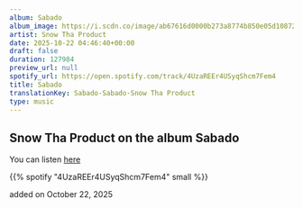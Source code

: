 ```yaml
---
album: Sabado
album_image: https://i.scdn.co/image/ab67616d0000b273a8774b850e05d108725ccbfe
artist: Snow Tha Product
date: 2025-10-22 04:46:40+00:00
draft: false
duration: 127984
preview_url: null
spotify_url: https://open.spotify.com/track/4UzaREEr4USyqShcm7Fem4
title: Sabado
translationKey: Sabado-Sabado-Snow Tha Product
type: music
---
```



## Snow Tha Product on the album Sabado

You can listen [here](https://open.spotify.com/track/4UzaREEr4USyqShcm7Fem4)

{{% spotify "4UzaREEr4USyqShcm7Fem4" small %}}

added on October 22, 2025